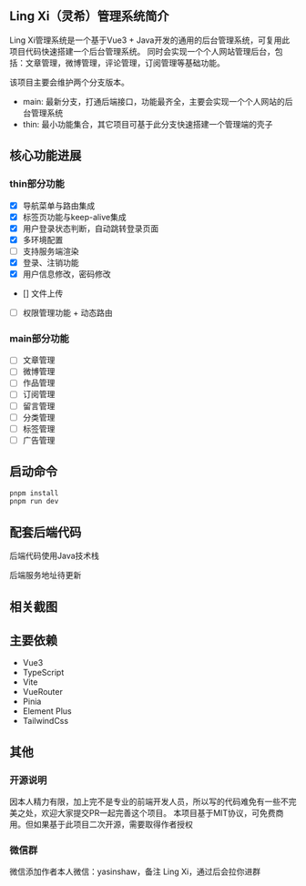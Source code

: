 ## Ling Xi（灵希）管理系统简介
Ling Xi管理系统是一个基于Vue3 + Java开发的通用的后台管理系统，可复用此项目代码快速搭建一个后台管理系统。
同时会实现一个个人网站管理后台，包括：文章管理，微博管理，评论管理，订阅管理等基础功能。

该项目主要会维护两个分支版本。
- main: 最新分支，打通后端接口，功能最齐全，主要会实现一个个人网站的后台管理系统
- thin: 最小功能集合，其它项目可基于此分支快速搭建一个管理端的壳子

## 核心功能进展
### thin部分功能
- [x] 导航菜单与路由集成
- [x] 标签页功能与keep-alive集成
- [x] 用户登录状态判断，自动跳转登录页面
- [x] 多环境配置
- [ ] 支持服务端渲染
- [x] 登录、注销功能
- [x] 用户信息修改，密码修改
- [] 文件上传
- [ ] 权限管理功能 + 动态路由
### main部分功能
- [ ] 文章管理
- [ ] 微博管理
- [ ] 作品管理
- [ ] 订阅管理
- [ ] 留言管理
- [ ] 分类管理
- [ ] 标签管理
- [ ] 广告管理

## 启动命令
```bash
pnpm install
pnpm run dev
```

## 配套后端代码
后端代码使用Java技术栈

后端服务地址待更新

## 相关截图

## 主要依赖
- Vue3
- TypeScript
- Vite
- VueRouter
- Pinia
- Element Plus
- TailwindCss

## 其他
### 开源说明
因本人精力有限，加上完不是专业的前端开发人员，所以写的代码难免有一些不完美之处，欢迎大家提交PR一起完善这个项目。
本项目基于MIT协议，可免费商用。但如果基于此项目二次开源，需要取得作者授权

### 微信群
微信添加作者本人微信：yasinshaw，备注 Ling Xi，通过后会拉你进群